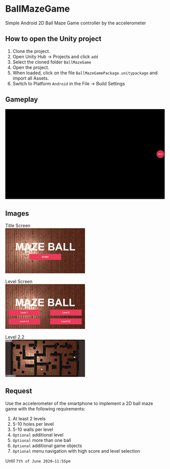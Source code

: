 # BallMazeGame
Simple Android 2D Ball Maze Game controller by the accelerometer

## How to open the Unity project
1. Clone the project.
2. Open Unity Hub -> Projects and click `add`
3. Select the cloned folder `BallMazeGame`
4. Open the project.
5. When loaded, click on the file `BallMazeGamePackage.unitypackage` and import all Assets.
6. Switch to Platform `Android` in the File -> Build Settings

## Gameplay
![](https://raw.githubusercontent.com/callFEELD/BallMazeGame/unity/docs/video.gif?token=AGCZAMHEWJ2ENXROY4JRBU2636EVO)

## Images
Title Screen <br />
<img src="https://raw.githubusercontent.com/callFEELD/BallMazeGame/unity/docs/img/Title%20Screen.PNG?token=AGCZAMACDFTZGO664DLLGGC636ERQ" width="50%" />

Level Screen <br />
<img src="https://raw.githubusercontent.com/callFEELD/BallMazeGame/unity/docs/img/Level%20Screen.PNG?token=AGCZAMHQKEOJM7YUT7JZHVS636ESS" width="50%" />

Level 2.2 <br />
<img src="https://raw.githubusercontent.com/callFEELD/BallMazeGame/unity/docs/img/Level%202.2.PNG?token=AGCZAME4BB3W6VMUAFGPWBS636ET2" width="50%" />

## Request
Use the accelerometer of the smartphone to implement a 2D ball maze game with the following requirements:
1. At least 2 levels
2. 5-10 holes per level
3. 5-10 walls per level
4. `Optional` additional level
5. `Optional` more than one ball
6. `Optional` additional game objects
7. `Optional` menu navigation with high score and level selection

Until `7th of June 2020–11:55pm`
